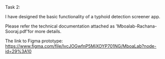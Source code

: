 Task 2:

I have designed the basic functionality of a typhoid detection screener app.

Please refer the technical documentation attached as 'Mboalab-Rachana-Sooraj.pdf'for more details.

The link to Figma prototype: https://www.figma.com/file/lvcJOGwfnP5MjXOYP701NG/MboaLab?node-id=29%3A10